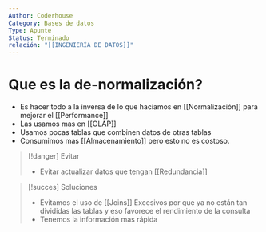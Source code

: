 ```yaml
---
Author: Coderhouse
Category: Bases de datos
Type: Apunte
Status: Terminado
relación: "[[INGENIERÍA DE DATOS]]"
---
```

# Que es la de-normalización?

- Es hacer todo a la inversa de lo que hacíamos en [[Normalización]] para mejorar el [[Performance]]
- Las usamos mas en [[OLAP]]
- Usamos pocas tablas que combinen datos de otras tablas 
- Consumimos mas [[Almacenamiento]] pero esto no es costoso.

>[!danger] Evitar
>- Evitar actualizar datos que tengan [[Redundancia]]


>[!succes] Soluciones
>- Evitamos el uso de [[Joins]] Excesivos por que ya no están tan divididas las tablas y eso favorece el rendimiento de la consulta
>- Tenemos la información mas rápida 

